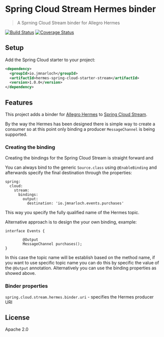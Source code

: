 # Spring Cloud Stream Hermes binder

> A Sprning Cloud Stream binder for Allegro Hermes

[![Build Status](https://travis-ci.org/jmnarloch/hermes-spring-cloud-starter-stream.svg?branch=master)](https://travis-ci.org/jmnarloch/hermes-spring-cloud-starter-stream)
[![Coverage Status](https://coveralls.io/repos/jmnarloch/hermes-spring-cloud-starter-stream/badge.svg?branch=master&service=github)](https://coveralls.io/github/jmnarloch/hermes-spring-cloud-starter-stream?branch=master)

## Setup

Add the Spring Cloud starter to your project:

```xml
<dependency>
  <groupId>io.jmnarloch</groupId>
  <artifactId>hermes-spring-cloud-starter-stream</artifactId>
  <version>1.0.0</version>
</dependency>
```

## Features

This project adds a binder for [Allegro Hermes](https://github.com/allegro/hermes) to [Spring Cloud Stream](https://github.com/spring-cloud/spring-cloud-stream).

By the way the Hermes has been designed there is simple way to create a consumer so at this point only binding a
producer `MessageChannel` is being supported.

### Creating the binding

Creating the bindings for the Spring Cloud Stream is straight forward and

You can always bind to the generic `Source.class` using `@EnableBinding` and afterwards specify the final destination
through the properties:

```
spring:
  cloud:
    stream:
      bindings:
        output:
          destination: 'io.jmnarloch.events.purchases'
```

This way you specify the fully qualified name of the Hermes topic.

Alternative approach is to design the your own binding, example:

```
interface Events {

        @Output
        MessageChannel purchases();
}
```

In this case the topic name will be establish based on the method name, if you want to use specific topic name you can
do this by specific the value of the `@Output` annotation. Alternatively you can use the binding properties as showed
above.

### Binder properties

`spring.cloud.stream.hermes.binder.uri` - specifies the Hermes producer URI

## License

Apache 2.0